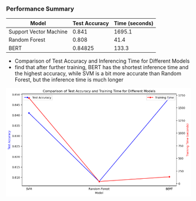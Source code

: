 ### Performance Summary
| Model                  | Test Accuracy |  Time (seconds) |
|------------------------|---------------|--------------------------|
| Support Vector Machine | 0.841         | 1695.1                   |
| Random Forest          | 0.808         | 41.4                     |
| BERT                   | 0.84825       | 133.3                    |
* Comparison of Test Accuracy and Inferencing Time for Different Models
* find that after further training, BERT has the shortest inference time and the highest accuracy, while SVM is a bit more accurate than Random Forest, but the inference time is much longer

<img src="image.png" alt="Alt text" width="600" />
